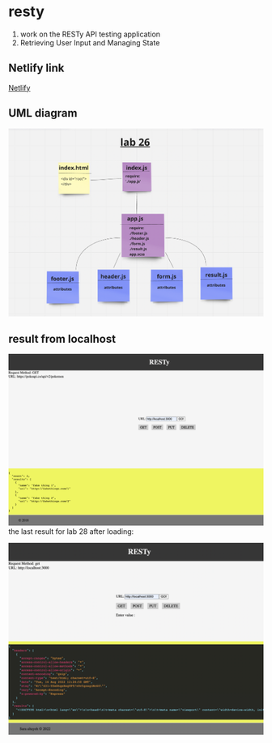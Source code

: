 # resty

1. work on the RESTy API testing application
2. Retrieving User Input and Managing State

## Netlify link

[Netlify](https://saraaltayeh.github.io/resty/)

## UML diagram

![uml 26](./assets/lab26.png)

## result from localhost

![pic](./assets/restyapp.png)
the last result for lab 28 after loading:

![pic](./assets/resultlab.png)
